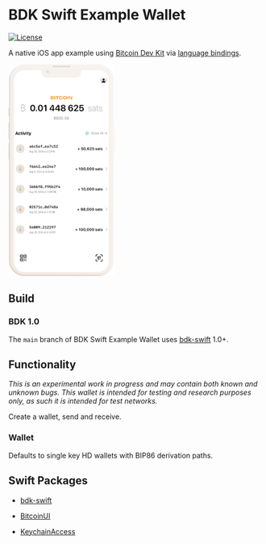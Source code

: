 # BDK Swift Example Wallet

[![License](https://img.shields.io/badge/license-MIT%2FApache--2.0-blue.svg)](https://github.com/reez/BDKSwiftExampleWallet/blob/main/LICENSE)

A native iOS app example using [Bitcoin Dev Kit](https://github.com/bitcoindevkit) via [language bindings](https://github.com/bitcoindevkit/bdk-ffi).

<img src="Docs/bitcoin-home-screen.png" alt="Screenshot" width="210.5" height="420">

## Build

### BDK 1.0

The `main` branch of BDK Swift Example Wallet uses [bdk-swift](https://github.com/bitcoindevkit/bdk-swift) 1.0+.

## Functionality

*This is an experimental work in progress and may contain both known and unknown bugs. This wallet is intended for testing and research purposes only, as such it is intended for test networks.*

Create a wallet, send and receive.

### Wallet

Defaults to single key HD wallets with BIP86 derivation paths. 

## Swift Packages

- [bdk-swift](https://github.com/bitcoindevkit/bdk-swift)

- [BitcoinUI](https://github.com/reez/BitcoinUI)

- [KeychainAccess](https://github.com/kishikawakatsumi/KeychainAccess)
